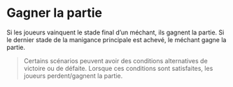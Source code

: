 # Gagner la partie
Si les joueurs vainquent le stade final d’un méchant, ils gagnent la partie. Si le dernier stade de la manigance principale est achevé, le méchant gagne la partie. 

> Certains scénarios peuvent avoir des conditions alternatives de victoire ou de défaite. Lorsque ces conditions sont satisfaites, les joueurs perdent/gagnent la partie.